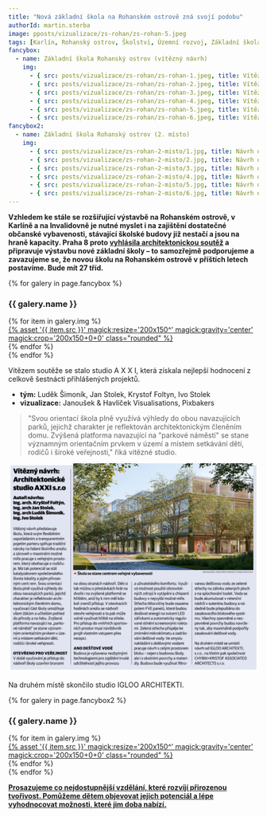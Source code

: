 ```yaml
---
title: "Nová základní škola na Rohanském ostrově zná svojí podobu"
authorId: martin.sterba
image: pposts/vizualizace/zs-rohan/zs-rohan-5.jpeg
tags: [Karlín, Rohanský ostrov, Školství, Územní rozvoj, Základní škola Rohan]
fancybox:
  - name: Základní škola Rohanský ostrov (vítězný návrh)
    img:
      - { src: posts/vizualizace/zs-rohan/zs-rohan-1.jpeg, title: Vítězný návrh od studia A X X I }
      - { src: posts/vizualizace/zs-rohan/zs-rohan-2.jpeg, title: Vítězný návrh od studia A X X I }
      - { src: posts/vizualizace/zs-rohan/zs-rohan-3.jpeg, title: Vítězný návrh od studia A X X I }
      - { src: posts/vizualizace/zs-rohan/zs-rohan-4.jpeg, title: Vítězný návrh od studia A X X I }
      - { src: posts/vizualizace/zs-rohan/zs-rohan-5.jpeg, title: Vítězný návrh od studia A X X I }
      - { src: posts/vizualizace/zs-rohan/zs-rohan-6.jpeg, title: Vítězný návrh od studia A X X I }
fancybox2:
  - name: Základní škola Rohanský ostrov (2. místo)
    img:
      - { src: posts/vizualizace/zs-rohan-2-misto/1.jpg, title: Návrh od studia IGLOO ARCHITEKTI }
      - { src: posts/vizualizace/zs-rohan-2-misto/2.jpg, title: Návrh od studia IGLOO ARCHITEKTI }
      - { src: posts/vizualizace/zs-rohan-2-misto/3.jpg, title: Návrh od studia IGLOO ARCHITEKTI }
      - { src: posts/vizualizace/zs-rohan-2-misto/4.jpg, title: Návrh od studia IGLOO ARCHITEKTI }
      - { src: posts/vizualizace/zs-rohan-2-misto/5.jpg, title: Návrh od studia IGLOO ARCHITEKTI }
      - { src: posts/vizualizace/zs-rohan-2-misto/6.jpg, title: Návrh od studia IGLOO ARCHITEKTI }
---
```


**Vzhledem ke stále se rozšiřující výstavbě na Rohanském ostrově, v Karlíně a na Invalidovně je nutné myslet i na zajištění dostatečné občanské vybavenosti, stávající školské budovy již nestačí a jsou na hraně kapacity. Praha 8 proto [vyhlásila architektonickou soutěž](https://praha8.pirati.cz/aktuality/jak-bude-vypadat-nova-skola-na-rohanskem-ostrove-praha8-vypisuje-architektonickou-soutez.html) a připravuje výstavbu nové základní školy – to samozřejmě podporujeme a zavazujeme se, že novou školu na Rohanském ostrově v příštích letech postavíme. Bude mít 27 tříd.**

{% for galery in page.fancybox %}
<div class="mt-4">
  <h3>{{ galery.name }}</h3>
  <div class="grid grid-cols-4 gap-4">
  {% for item in galery.img %}
    <div class="">
      <a data-fancybox="gallery" href="{% asset '{{ item.src }}' @path %}" data-caption="{{ item.title }}">{% asset '{{ item.src }}' magick:resize='200x150^' magick:gravity='center' magick:crop='200x150+0+0' class="rounded" %}</a>
    </div>
  {% endfor %}
  </div>
</div>
{% endfor %}

Vítězem soutěže se stalo studio A X X I, která získala nejlepší hodnocení z celkově šestnácti přihlášených projektů. 

- **tým:** Luděk Šimoník, Jan Stolek, Krystof Foltyn, Ivo Stolek
- **vizualizace:** Janoušek & Havlíček Visualisations, Pixbakers

>"Svou orientací škola plně využívá výhledy do obou navazujících parků, jejichž charakter je reflektován architektonickým členěním domu. Zvýšená platforma navazující na "parkové náměstí"  se stane významným orientačním prvkem v území a místem setkávání dětí, rodičů i široké veřejnosti," říká vítězné studio.

![Vizualizace venkovní části bazénu](/assets/img/posts/zs-rohan-osmicka.png)

Na druhém místě skončilo studio IGLOO ARCHITEKTI.

{% for galery in page.fancybox2 %}
<div class="mt-4">
  <h3>{{ galery.name }}</h3>
  <div class="grid grid-cols-4 gap-4">
  {% for item in galery.img %}
    <div class="">
      <a data-fancybox="gallery" href="{% asset '{{ item.src }}' @path %}" data-caption="{{ item.title }}">{% asset '{{ item.src }}' magick:resize='200x150^' magick:gravity='center' magick:crop='200x150+0+0' class="rounded" %}</a>
    </div>
  {% endfor %}
  </div>
</div>
{% endfor %}


**[Prosazujeme co nejdostupnější vzdělání, které rozvíjí přirozenou tvořivost. Pomůžeme dětem objevovat jejich potenciál a lépe vyhodnocovat možnosti, které jim doba nabízí.](https://praha8.pirati.cz/volby/2022-komunalni/skolstvi-a-sport-maji-objevovat-skryty-detsky-potencial.html)**
